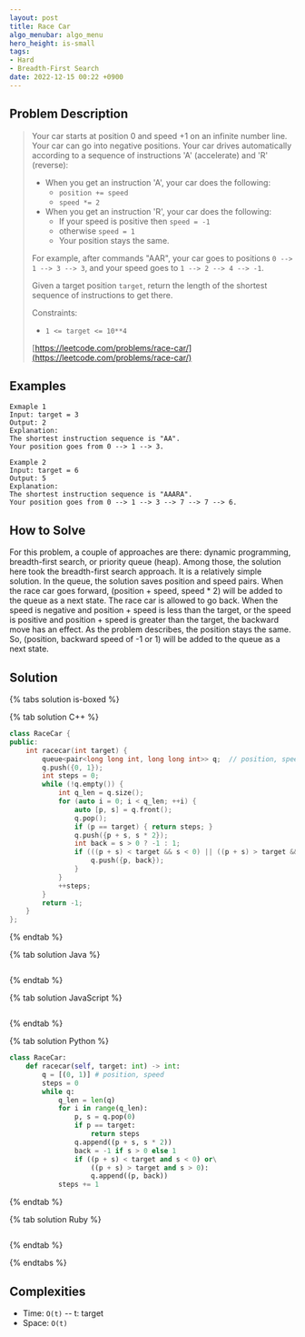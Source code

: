 ```yaml
---
layout: post
title: Race Car
algo_menubar: algo_menu
hero_height: is-small
tags:
- Hard
- Breadth-First Search
date: 2022-12-15 00:22 +0900
---
```

## Problem Description
> Your car starts at position 0 and speed +1 on an infinite number line. Your car can go into negative positions.
> Your car drives automatically according to a sequence of instructions 'A' (accelerate) and 'R' (reverse):
> - When you get an instruction 'A', your car does the following:
>     - `position += speed`
>     - `speed *= 2`
> - When you get an instruction 'R', your car does the following:
>     - If your speed is positive then `speed = -1`
>     - otherwise `speed = 1`
>     - Your position stays the same.
>
> For example, after commands "AAR", your car goes to positions `0 --> 1 --> 3 --> 3`, and your speed goes to
> `1 --> 2 --> 4 --> -1`.
>
> Given a target position `target`, return the length of the shortest sequence of instructions to get there.
>
> Constraints:
> - `1 <= target <= 10**4`
>
> [https://leetcode.com/problems/race-car/](https://leetcode.com/problems/race-car/)

## Examples
```
Exmaple 1
Input: target = 3
Output: 2
Explanation: 
The shortest instruction sequence is "AA".
Your position goes from 0 --> 1 --> 3.
```

```
Example 2
Input: target = 6
Output: 5
Explanation: 
The shortest instruction sequence is "AAARA".
Your position goes from 0 --> 1 --> 3 --> 7 --> 7 --> 6.
```

## How to Solve
For this problem, a couple of approaches are there: dynamic programming, breadth-first search, or priority queue (heap).
Among those, the solution here took the breadth-first search approach.
It is a relatively simple solution.
In the queue, the solution saves position and speed pairs.
When the race car goes forward, (position + speed, speed * 2) will be added to the queue as a next state.
The race car is allowed to go back.
When the speed is negative and position + speed is less than the target,
or the speed is positive and position + speed is greater than the target,
the backward move has an effect.
As the problem describes, the position stays the same.
So, (position, backward speed of -1 or 1) will be added to the queue as a next state.

## Solution

{% tabs solution is-boxed %}

{% tab solution C++ %}
```cpp
class RaceCar {
public:
    int racecar(int target) {
        queue<pair<long long int, long long int>> q;  // position, speed
        q.push({0, 1});
        int steps = 0;
        while (!q.empty()) {
            int q_len = q.size();
            for (auto i = 0; i < q_len; ++i) {
                auto [p, s] = q.front();
                q.pop();
                if (p == target) { return steps; }
                q.push({p + s, s * 2});
                int back = s > 0 ? -1 : 1;
                if (((p + s) < target && s < 0) || ((p + s) > target && s > 0)) {
                    q.push({p, back});
                }
            }
            ++steps;
        }
        return -1;
    }
};
```
{% endtab %}

{% tab solution Java %}
```java

```
{% endtab %}

{% tab solution JavaScript %}
```js

```
{% endtab %}

{% tab solution Python %}
```python
class RaceCar:
    def racecar(self, target: int) -> int:
        q = [(0, 1)] # position, speed
        steps = 0
        while q:
            q_len = len(q)
            for i in range(q_len):
                p, s = q.pop(0)
                if p == target:
                    return steps
                q.append((p + s, s * 2))
                back = -1 if s > 0 else 1
                if ((p + s) < target and s < 0) or\
                    ((p + s) > target and s > 0):
                    q.append((p, back))
            steps += 1
```
{% endtab %}

{% tab solution Ruby %}
```ruby

```
{% endtab %}

{% endtabs %}



## Complexities
- Time: `O(t)` -- t: target
- Space: `O(t)`
